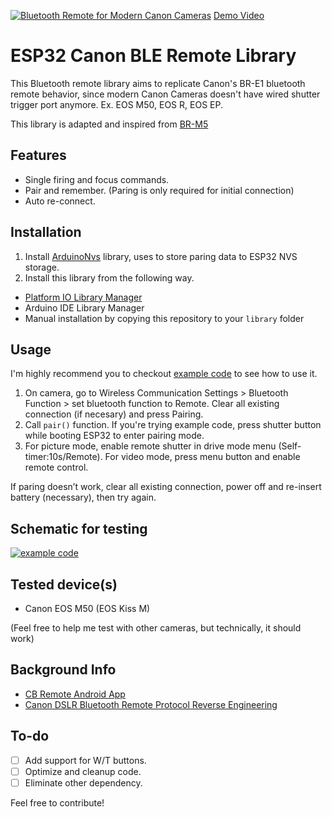 [![Bluetooth Remote for Modern Canon Cameras](./.github/cover.jpg)](https://www.youtube.com/watch?v=mM_tIqrD_5A "ESP32 Canon BLE Remote Library Demo")
[Demo Video](https://www.youtube.com/watch?v=mM_tIqrD_5A)

# ESP32 Canon BLE Remote Library
This Bluetooth remote library aims to replicate Canon's BR-E1 bluetooth remote behavior, since modern Canon Cameras doesn't have wired shutter trigger port anymore. Ex. EOS M50, EOS R, EOS EP.

This library is adapted and inspired from [BR-M5](https://github.com/ArthurFDLR/BR-M5)

## Features
* Single firing and focus commands.
* Pair and remember. (Paring is only required for initial connection)
* Auto re-connect.

## Installation
1. Install [ArduinoNvs](https://github.com/rpolitex/ArduinoNvs) library, uses to store paring data to ESP32 NVS storage.
2. Install this library from the following way.
  - [Platform IO Library Manager](https://platformio.org/lib/show/12410/Canon%20BLE%20Remote/)
  - Arduino IDE Library Manager
  - Manual installation by copying this repository to your `library` folder

## Usage
I'm highly recommend you to checkout [example code](https://github.com/maxmacstn/ESP32-Canon-BLE-Remote/blob/master/examples/simpleRemote/simpleRemote.ino) to see how to use it.

1.  On camera, go to Wireless Communication Settings > Bluetooth Function > set bluetooth function to Remote. Clear all existing connection (if necesary) and press Pairing.
2.  Call `pair()` function. If you're trying example code, press shutter button while booting ESP32 to enter pairing mode.
3.  For picture mode, enable remote shutter in drive mode menu (Self-timer:10s/Remote). For video mode, press menu button and enable remote control.

If paring doesn’t work, clear all existing connection, power off and re-insert battery (necessary), then try again. 

## Schematic for testing
[![example code](./.github/demo_diagram.jpg)](https://github.com/maxmacstn/ESP32-Canon-BLE-Remote/blob/master/examples/simpleRemote/simpleRemote.ino)


## Tested device(s)
- Canon EOS M50 (EOS Kiss M)

(Feel free to help me test with other cameras, but technically, it should work)

## Background Info
- [CB Remote Android App](https://github.com/iebyt/cbremote)
- [Canon DSLR Bluetooth Remote Protocol Reverse Engineering](https://iandouglasscott.com/2018/07/04/canon-dslr-bluetooth-remote-protocol/)

## To-do
- [ ] Add support for W/T buttons.
- [ ] Optimize and cleanup code.
- [ ] Eliminate other dependency.

Feel free to contribute!
